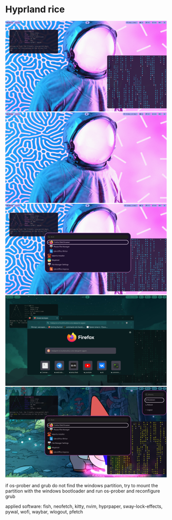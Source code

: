 # Hyprland rice

![Текст с описанием картинки](scrin/20231017_21h05m58s_grim.png)
![Текст с описанием картинки](scrin/20231017_21h06m02s_grim.png)
![Текст с описанием картинки](scrin/20231017_21h06m07s_grim.png)
![Текст с описанием картинки](scrin/20231017_21h06m40s_grim.png)
![Текст с описанием картинки](scrin/20231017_21h06m53s_grim.png)

if os-prober and grub do not find the windows partition, try to mount the partition with the windows bootloader and run os-prober and reconfigure grub

applied software:
fish, neofetch, kitty, nvim, hyprpaper, sway-lock-effects, pywal, wofi, waybar, wlogout, pfetch
